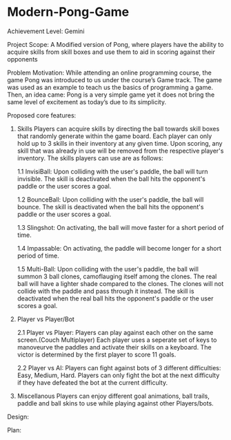 # Modern-Pong-Game

Achievement Level: Gemini

Project Scope: A Modified version of Pong, where players have the ability to acquire skills from skill boxes and use them to aid in scoring against their opponents

Problem Motivation:
While attending an online programming course, the game Pong was introduced to us under the course’s Game track. The game was used as an example to teach us the basics of programming a game. Then, an idea came: Pong is a very simple game yet it does not bring the same level of excitement as today’s due to its simplicity. 

Proposed core features:
1. Skills 
Players can acquire skills by directing the ball towards skill boxes that randomly generate within the game board. Each player can only hold up to 3 skills in their inventory at any given time. Upon scoring, any skill that was already in use will be removed from the respective player's inventory. The skills players can use are as follows:

    1.1 InvisiBall:
    Upon colliding with the user's paddle, the ball will turn invisible. The skill is deactivated when the ball hits the opponent's paddle or the user scores a goal.

    1.2 BounceBall:
    Upon colliding with the user's paddle, the ball will bounce. The skill is deactivated when the ball hits the opponent's paddle or the user scores a goal.
    
    1.3 Slingshot:
    On activating, the ball will move faster for a short period of time. 
    
    1.4 Impassable:
    On activating, the paddle will become longer for a short period of time.
    
    1.5 Multi-Ball:
    Upon colliding with the user's paddle, the ball will summon 3 ball clones, camoflauging itself among the clones. The real ball will have a lighter shade compared       to the clones. The clones will not collide with the paddle and pass through it instead. The skill is deactivated when the real ball hits the opponent's paddle or       the user scores a goal.
 
2. Player vs Player/Bot

    2.1 Player vs Player:
    Players can play against each other on the same screen.(Couch Multiplayer) Each player uses a seperate set of keys to manoveurve the paddles and activate their         skills on a keyboard. The victor is determined by the first player to score 11 goals.

    2.2 Player vs AI:
    Players can fight against bots of 3 different difficulties: Easy, Medium, Hard. Players can only fight the bot at the next difficulty if they have defeated the bot     at the current difficulty.

3. Miscellanous
Players can enjoy different goal animations, ball trails, paddle and ball skins to use while playing against other Players/bots.

Design:

Plan: 


